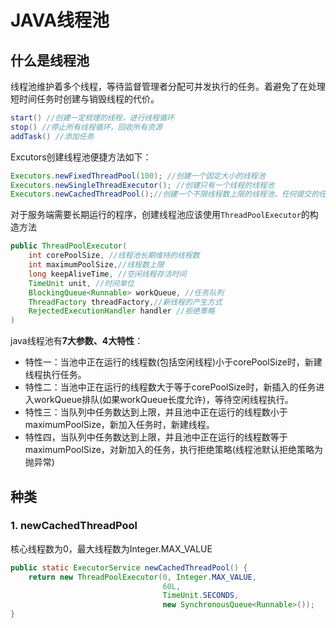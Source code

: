 # JAVA线程池
## 什么是线程池

线程池维护着多个线程，等待监督管理者分配可并发执行的任务。着避免了在处理短时间任务时创建与销毁线程的代价。

```java
start() //创建一定梳理的线程，进行线程循环
stop() //停止所有线程循环，回收所有资源
addTask() //添加任务
```

Excutors创建线程池便捷方法如下：

```java
Executors.newFixedThreadPool(100); //创建一个固定大小的线程池
Executors.newSingleThreadExecutor(); //创建只有一个线程的线程池
Executors.newCachedThreadPool();//创建一个不限线程数上限的线程池，任何提交的任务都将立即执行
```

对于服务端需要长期运行的程序，创建线程池应该使用`ThreadPoolExecutor`的构造方法

```java
public ThreadPoolExecutor(
    int corePoolSize, //线程池长期维持的线程数
    int maximumPoolSize,//线程数上限
    long keepAliveTime, //空闲线程存活时间
    TimeUnit unit, //时间单位
    BlockingQueue<Runnable> workQueue, //任务队列
    ThreadFactory threadFactory,//新线程的产生方式
    RejectedExecutionHandler handler //拒绝策略
)
```

java线程池有**7大参数、4大特性**：

- 特性一：当池中正在运行的线程数(包括空闲线程)小于corePoolSize时，新建线程执行任务。
- 特性二：当池中正在运行的线程数大于等于corePoolSize时，新插入的任务进入workQueue排队(如果workQueue长度允许)，等待空闲线程执行。
- 特性三：当队列中任务数达到上限，并且池中正在运行的线程数小于maximumPoolSize，新加入任务时，新建线程。
- 特性四，当队列中任务数达到上限，并且池中正在运行的线程数等于maximumPoolSize，对新加入的任务，执行拒绝策略(线程池默认拒绝策略为抛异常)

## 种类

### 1. newCachedThreadPool

核心线程数为0，最大线程数为Integer.MAX_VALUE

```java
public static ExecutorService newCachedThreadPool() {
	return new ThreadPoolExecutor(0, Integer.MAX_VALUE,
                                  60L, 
                                  TimeUnit.SECONDS,
                                  new SynchronousQueue<Runnable>());
}
```

